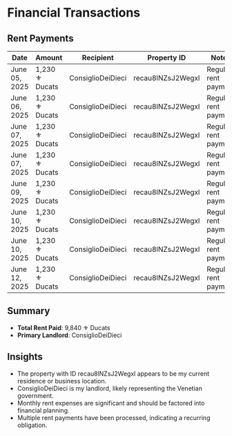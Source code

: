 # Financial Transactions

## Rent Payments

| Date | Amount | Recipient | Property ID | Notes |
|------|--------|-----------|-------------|-------|
| June 05, 2025 | 1,230 ⚜️ Ducats | ConsiglioDeiDieci | recau8lNZsJ2Wegxl | Regular rent payment |
| June 06, 2025 | 1,230 ⚜️ Ducats | ConsiglioDeiDieci | recau8lNZsJ2Wegxl | Regular rent payment |
| June 07, 2025 | 1,230 ⚜️ Ducats | ConsiglioDeiDieci | recau8lNZsJ2Wegxl | Regular rent payment |
| June 07, 2025 | 1,230 ⚜️ Ducats | ConsiglioDeiDieci | recau8lNZsJ2Wegxl | Regular rent payment |
| June 09, 2025 | 1,230 ⚜️ Ducats | ConsiglioDeiDieci | recau8lNZsJ2Wegxl | Regular rent payment |
| June 10, 2025 | 1,230 ⚜️ Ducats | ConsiglioDeiDieci | recau8lNZsJ2Wegxl | Regular rent payment |
| June 10, 2025 | 1,230 ⚜️ Ducats | ConsiglioDeiDieci | recau8lNZsJ2Wegxl | Regular rent payment |
| June 12, 2025 | 1,230 ⚜️ Ducats | ConsiglioDeiDieci | recau8lNZsJ2Wegxl | Regular rent payment |

## Summary
- **Total Rent Paid**: 9,840 ⚜️ Ducats
- **Primary Landlord**: ConsiglioDeiDieci

## Insights
- The property with ID recau8lNZsJ2Wegxl appears to be my current residence or business location.
- ConsiglioDeiDieci is my landlord, likely representing the Venetian government.
- Monthly rent expenses are significant and should be factored into financial planning.
- Multiple rent payments have been processed, indicating a recurring obligation.
